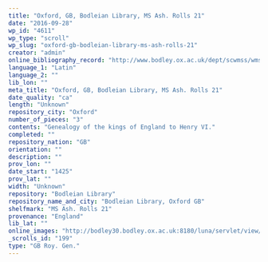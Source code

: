 ```yaml
---
title: "Oxford, GB, Bodleian Library, MS Ash. Rolls 21"
date: "2016-09-28"
wp_id: "4611"
wp_type: "scroll"
wp_slug: "oxford-gb-bodleian-library-ms-ash-rolls-21"
creator: "admin"
online_bibliography_record: "http://www.bodley.ox.ac.uk/dept/scwmss/wmss/online/medieval/ashmole/ashmole-rolls.html"
language_1: "Latin"
language_2: ""
lib_lon: ""
meta_title: "Oxford, GB, Bodleian Library, MS Ash. Rolls 21"
date_quality: "ca"
length: "Unknown"
repository_city: "Oxford"
number_of_pieces: "3"
contents: "Genealogy of the kings of England to Henry VI."
completed: ""
repository_nation: "GB"
orientation: ""
description: ""
prov_lon: ""
date_start: "1425"
prov_lat: ""
width: "Unknown"
repository: "Bodleian Library"
repository_name_and_city: "Bodleian Library, Oxford GB"
shelfmark: "MS Ash. Rolls 21"
provenance: "England"
lib_lat: ""
online_images: "http://bodley30.bodley.ox.ac.uk:8180/luna/servlet/view/search?q=Shelfmark=%22MS.%20Ash.%20Rolls%2021%22"
_scrolls_id: "199"
type: "GB Roy. Gen."
---
```



